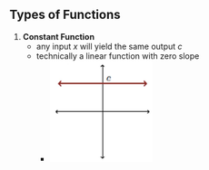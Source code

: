 
## Types of Functions
1. **Constant Function**
	- any input $x$ will yield the same output $c$
	- technically a linear function with zero slope
		- ![](_attachments/Pasted%20image%2020240425152557.png)
